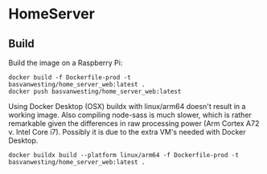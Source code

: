 # HomeServer

## Build

Build the image on a Raspberry Pi:

```
docker build -f Dockerfile-prod -t basvanwesting/home_server_web:latest .
docker push basvanwesting/home_server_web:latest
```

Using Docker Desktop (OSX) buildx with linux/arm64 doesn't result in a working image.
Also compiling node-sass is much slower, which is rather remarkable given the differences in raw processing power (Arm Cortex A72 v. Intel Core i7).
Possibly it is due to the extra VM's needed with Docker Desktop. 

```
docker buildx build --platform linux/arm64 -f Dockerfile-prod -t basvanwesting/home_server_web:latest .
```
